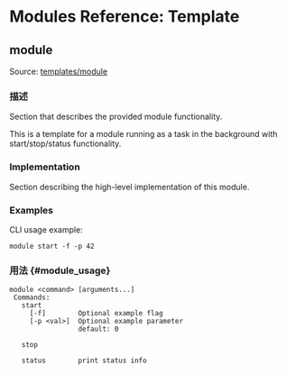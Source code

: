 # Modules Reference: Template

## module

Source: [templates/module](https://github.com/PX4/Firmware/tree/master/src/templates/module)

### 描述

Section that describes the provided module functionality.

This is a template for a module running as a task in the background with start/stop/status functionality.

### Implementation

Section describing the high-level implementation of this module.

### Examples

CLI usage example:

    module start -f -p 42
    

### 用法 {#module_usage}

    module <command> [arguments...]
     Commands:
       start
         [-f]        Optional example flag
         [-p <val>]  Optional example parameter
                     default: 0
    
       stop
    
       status        print status info